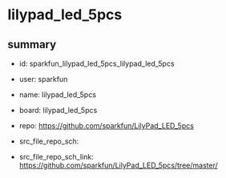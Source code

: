 # lilypad_led_5pcs
 
## summary 
* id: sparkfun_lilypad_led_5pcs_lilypad_led_5pcs
* user: sparkfun
* name: lilypad_led_5pcs
* board: lilypad_led_5pcs
* repo: https://github.com/sparkfun/LilyPad_LED_5pcs



* src_file_repo_sch: 
* src_file_repo_sch_link: https://github.com/sparkfun/LilyPad_LED_5pcs/tree/master/





